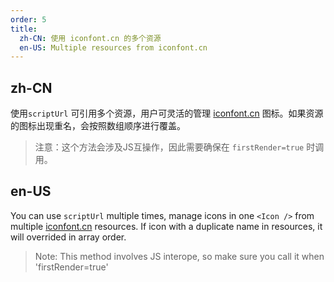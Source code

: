 ```yaml
---
order: 5
title:
  zh-CN: 使用 iconfont.cn 的多个资源
  en-US: Multiple resources from iconfont.cn
---
```


## zh-CN

使用`scriptUrl` 可引用多个资源，用户可灵活的管理 [iconfont.cn](http://iconfont.cn/) 图标。如果资源的图标出现重名，会按照数组顺序进行覆盖。

> 注意：这个方法会涉及JS互操作，因此需要确保在 `firstRender=true` 时调用。

## en-US

You can use `scriptUrl`  multiple times, manage icons in one `<Icon />` from multiple [iconfont.cn](http://iconfont.cn/) resources. If icon with a duplicate name in resources, it will overrided in array order.

> Note: This method involves JS interope, so make sure you call it when 'firstRender=true' 